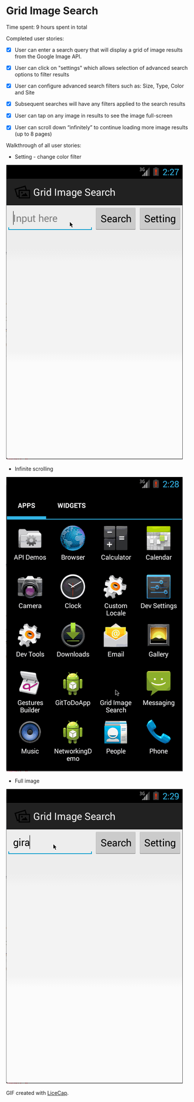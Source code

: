 # Grid Image Search

Time spent: 9 hours spent in total

Completed user stories:
 * [x] User can enter a search query that will display a grid of image results from the Google Image API.
 * [x] User can click on "settings" which allows selection of advanced search options to filter results
 * [x] User can configure advanced search filters such as: Size, Type, Color and Site
 * [x] Subsequent searches will have any filters applied to the search results
 * [x] User can tap on any image in results to see the image full-screen
 * [x] User can scroll down “infinitely” to continue loading more image results (up to 8 pages)


Walkthrough of all user stories:
- Setting - change color filter

![Video Walkthrough](gif1.gif)

- Infinite scrolling

![Video Walkthrough](gif2.gif)

- Full image

![Video Walkthrough](gif3.gif)

GIF created with [LiceCap](http://www.cockos.com/licecap/).
